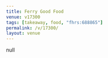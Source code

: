 ```yaml
---
title: Ferry Good Food
venue: v17300
tags: [takeaway, food, "fhrs:688865"]
permalink: /v/17300/
layout: venue
---
```

null